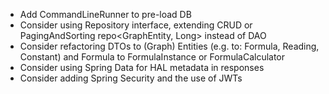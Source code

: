 * Add CommandLineRunner to pre-load DB
* Consider using Repository interface, extending CRUD or PagingAndSorting repo<GraphEntity, Long> instead of DAO
* Consider refactoring DTOs to (Graph) Entities (e.g. to: Formula, Reading, Constant) and Formula to FormulaInstance or FormulaCalculator
* Consider using Spring Data for HAL metadata in responses
* Consider adding Spring Security and the use of JWTs
